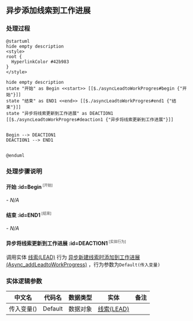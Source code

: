## 异步添加线索到工作进展 <!-- {docsify-ignore-all} -->

   

### 处理过程

```plantuml
@startuml
hide empty description
<style>
root {
  HyperlinkColor #42b983
}
</style>

hide empty description
state "开始" as Begin <<start>> [[$./asyncLeadtoWorkProgres#begin {"开始"}]]
state "结束" as END1 <<end>> [[$./asyncLeadtoWorkProgres#end1 {"结束"}]]
state "异步将线索更新到工作进展" as DEACTION1  [[$./asyncLeadtoWorkProgres#deaction1 {"异步将线索更新到工作进展"}]]


Begin --> DEACTION1
DEACTION1 --> END1


@enduml
```


### 处理步骤说明

#### 开始 :id=Begin<sup class="footnote-symbol"> <font color=gray size=1>[开始]</font></sup>



*- N/A*
#### 结束 :id=END1<sup class="footnote-symbol"> <font color=gray size=1>[结束]</font></sup>



*- N/A*

#### 异步将线索更新到工作进展 :id=DEACTION1<sup class="footnote-symbol"> <font color=gray size=1>[实体行为]</font></sup>



调用实体 [线索(LEAD)](module/crm/lead.md) 行为 [异步新建线索时添加到工作进展(Async_addLeadtoWorkProgress)](module/crm/lead#行为) ，行为参数为`Default(传入变量)`



### 实体逻辑参数

|    中文名   |    代码名    |  数据类型    |  实体   |备注 |
| --------| --------| -------- | -------- | --------   |
|传入变量(<i class="fa fa-check"/></i>)|Default|数据对象|[线索(LEAD)](module/crm/lead.md)||
